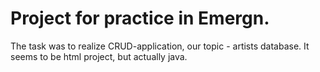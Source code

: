 # Project for practice in Emergn.
The task was to realize CRUD-application, our topic - artists database. 
It seems to be html project, but actually java.
